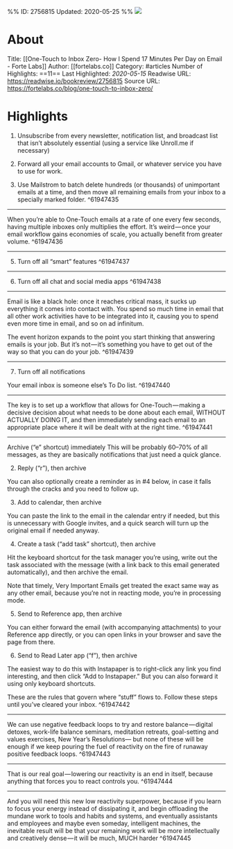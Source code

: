 %%
ID: 2756815
Updated: 2020-05-25
%%
![](https://readwise-assets.s3.amazonaws.com/static/images/article1.be68295a7e40.png)

# About
Title: [[One-Touch to Inbox Zero- How I Spend 17 Minutes Per Day on Email - Forte Labs]]
Author: [[fortelabs.co]]
Category: #articles
Number of Highlights: ==11==
Last Highlighted: *2020-05-15*
Readwise URL: https://readwise.io/bookreview/2756815
Source URL: https://fortelabs.co/blog/one-touch-to-inbox-zero/


# Highlights 
1. Unsubscribe from every newsletter, notification list, and broadcast list that isn’t absolutely essential (using a service like Unroll.me if necessary)

2. Forward all your email accounts to Gmail, or whatever service you have to use for work.

3. Use Mailstrom to batch delete hundreds (or thousands) of unimportant emails at a time, and then move all remaining emails from your inbox to a specially marked folder.  ^61947435

---

When you’re able to One-Touch emails at a rate of one every few seconds, having multiple inboxes only multiplies the effort. It’s weird — once your email workflow gains economies of scale, you actually benefit from greater volume.  ^61947436

---

5. Turn off all “smart” features  ^61947437

---

6. Turn off all chat and social media apps  ^61947438

---

Email is like a black hole: once it reaches critical mass, it sucks up everything it comes into contact with. You spend so much time in email that all other work activities have to be integrated into it, causing you to spend even more time in email, and so on ad infinitum.

The event horizon expands to the point you start thinking that answering emails is your job. But it’s not — it’s something you have to get out of the way so that you can do your job.  ^61947439

---

7. Turn off all notifications

Your email inbox is someone else’s To Do list.  ^61947440

---

The key is to set up a workflow that allows for One-Touch — making a decisive decision about what needs to be done about each email, WITHOUT ACTUALLY DOING IT, and then immediately sending each email to an appropriate place where it will be dealt with at the right time.  ^61947441

---

Archive (“e” shortcut) immediately
This will be probably 60–70% of all messages, as they are basically notifications that just need a quick glance.

2. Reply (“r”), then archive

You can also optionally create a reminder as in #4 below, in case it falls through the cracks and you need to follow up.

3. Add to calendar, then archive

You can paste the link to the email in the calendar entry if needed, but this is unnecessary with Google invites, and a quick search will turn up the original email if needed anyway.

4. Create a task (“add task” shortcut), then archive

Hit the keyboard shortcut for the task manager you’re using, write out the task associated with the message (with a link back to this email generated automatically), and then archive the email.

Note that timely, Very Important Emails get treated the exact same way as any other email, because you’re not in reacting mode, you’re in processing mode.

5. Send to Reference app, then archive

You can either forward the email (with accompanying attachments) to your Reference app directly, or you can open links in your browser and save the page from there.

6. Send to Read Later app (“f”), then archive

The easiest way to do this with Instapaper is to right-click any link you find interesting, and then click “Add to Instapaper.” But you can also forward it using only keyboard shortcuts.

These are the rules that govern where “stuff” flows to. Follow these steps until you’ve cleared your inbox.  ^61947442

---

We can use negative feedback loops to try and restore balance — digital detoxes, work-life balance seminars, meditation retreats, goal-setting and values exercises, New Year’s Resolutions— but none of these will be enough if we keep pouring the fuel of reactivity on the fire of runaway positive feedback loops.  ^61947443

---

That is our real goal — lowering our reactivity is an end in itself, because anything that forces you to react controls you.  ^61947444

---

And you will need this new low reactivity superpower, because if you learn to focus your energy instead of dissipating it, and begin offloading the mundane work to tools and habits and systems, and eventually assistants and employees and maybe even someday, intelligent machines, the inevitable result will be that your remaining work will be more intellectually and creatively dense — it will be much, MUCH harder  ^61947445

